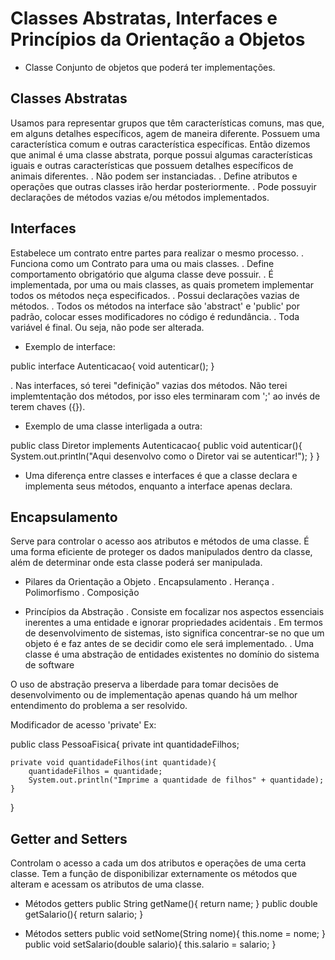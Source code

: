 # Classes Abstratas, Interfaces e Princípios da Orientação a Objetos

- Classe
Conjunto de objetos que poderá ter implementações.

## Classes Abstratas
Usamos para representar grupos que têm características comuns, mas que, em alguns detalhes específicos, agem de maneira diferente.
Possuem uma característica comum e outras característica específicas.
Então dizemos que animal é uma classe abstrata, porque possui algumas características iguais e outras características que possuem detalhes específicos de animais diferentes.
. Não podem ser instanciadas.
. Define atributos e operações que outras classes irão herdar posteriormente.
. Pode possuyir declarações de métodos vazias e/ou métodos implementados.

## Interfaces
Estabelece um contrato entre partes para realizar o mesmo processo.
. Funciona como um Contrato para uma ou mais classes.
. Define comportamento obrigatório que alguma classe deve possuir.
. É implementada, por uma ou mais classes, as quais prometem implementar todos os métodos neça especificados.
. Possui declarações vazias de métodos.
. Todos os métodos na interface são 'abstract' e 'public' por padrão, colocar esses modificadores no código é redundância.
. Toda variável é final. Ou seja, não pode ser alterada.

- Exemplo de interface:

public interface Autenticacao{
	void autenticar();
}

. Nas interfaces, só terei "definição" vazias dos métodos. Não terei implemtentação dos métodos, por isso eles terminaram com ';' ao invés de terem chaves ({}).

- Exemplo de uma classe interligada a outra:

public class Diretor implements Autenticacao{
	public void autenticar(){
		System.out.println("Aqui desenvolvo como o Diretor vai se autenticar!");
	}
}

- Uma diferença entre classes e interfaces é que a classe declara e implementa seus métodos, enquanto a interface apenas declara.


## Encapsulamento
Serve para controlar o acesso aos atributos e métodos de uma classe.
É uma forma eficiente de proteger os dados manipulados dentro da classe, além de determinar onde esta classe poderá ser manipulada.

- Pilares da Orientação a Objeto
. Encapsulamento
. Herança
. Polimorfismo
. Composição

- Princípios da Abstração
. Consiste em focalizar nos aspectos essenciais inerentes a uma entidade e ignorar propriedades acidentais
. Em termos de desenvolvimento de sistemas, isto significa concentrar-se no que um objeto é e faz antes de se decidir como ele será implementado.
. Uma classe é uma abstração de entidades existentes no domínio do sistema de software

O uso de abstração preserva a liberdade para tomar decisões de desenvolvimento ou de implementação apenas quando há um melhor entendimento do problema a ser resolvido.

Modificador de acesso 'private'
Ex:

public class PessoaFisica{
	private int quantidadeFilhos;

	private void quantidadeFilhos(int quantidade){
		quantidadeFilhos = quantidade;
		System.out.println("Imprime a quantidade de filhos" + quantidade);
	} 
}

## Getter and Setters
Controlam o acesso a cada um dos atributos e operações de uma certa classe.
Tem a função de disponibilizar externamente os métodos que alteram e acessam os atributos de uma classe.

- Métodos getters
public String getName(){
	return name;
}
public double getSalario(){
	return salario;
}

- Métodos setters
public void setNome(String nome){
	this.nome = nome;
}
public void setSalario(double salario){
	this.salario = salario;
}


